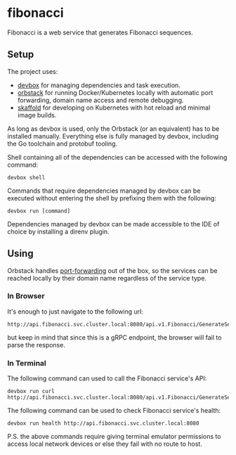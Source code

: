 # fibonacci

Fibonacci is a web service that generates Fibonacci sequences.

## Setup

The project uses:
- [devbox](https://www.jetify.com/docs/devbox/installing_devbox/) for managing dependencies and task execution.
- [orbstack](https://orbstack.dev/download) for running Docker/Kubernetes locally with automatic port forwarding, domain name access and remote debugging.
- [skaffold](https://skaffold.dev/docs/install/) for developing on Kubernetes with hot reload and minimal image builds.

As long as devbox is used, only the Orbstack (or an equivalent) has to be installed manually. Everything else is fully managed by
devbox, including the Go toolchain and protobuf tooling.

Shell containing all of the dependencies can be accessed with the following command:
```shell
devbox shell
```

Commands that require dependencies managed by devbox can be executed without entering the shell by prefixing them with the following:
```shell
devbox run [command]
```

Dependencies managed by devbox can be made accessible to the IDE of choice by installing a direnv plugin.

## Using

Orbstack handles [port-forwarding](https://docs.orbstack.dev/architecture#network) out of the box, so the services can be reached locally by their domain name regardless of the service type.

### In Browser

It's enough to just navigate to the following url:
```shell
http://api.fibonacci.svc.cluster.local:8080/api.v1.Fibonacci/GenerateSequence
```
but keep in mind that since this is a gRPC endpoint, the browser will fail to parse the response.

### In Terminal

The following command can used to call the Fibonacci service's API:
```shell
devbox run curl http://api.fibonacci.svc.cluster.local:8080/api.v1.Fibonacci/GenerateSequence
```

The following command can be used to check Fibonacci service's health:
```shell
devbox run health http://api.fibonacci.svc.cluster.local:8080
```

P.S. the above commands require giving terminal emulator permissions to access local network devices or else they fail with no route to host.
